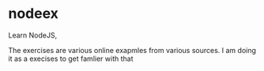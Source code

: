 nodeex
======

Learn NodeJS, 

 The exercises are various online exapmles from various sources.
 I am doing it as a execises to get famlier with that
